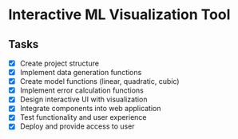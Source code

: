 # Interactive ML Visualization Tool

## Tasks
- [x] Create project structure
- [x] Implement data generation functions
- [x] Create model functions (linear, quadratic, cubic)
- [x] Implement error calculation functions
- [x] Design interactive UI with visualization
- [x] Integrate components into web application
- [x] Test functionality and user experience
- [x] Deploy and provide access to user
